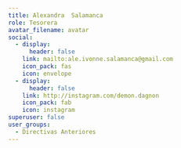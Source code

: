 ```yaml
---
title: Alexandra  Salamanca
role: Tesorera
avatar_filename: avatar
social:
  - display:
      header: false
    link: mailto:ale.ivonne.salamanca@gmail.com
    icon_pack: fas
    icon: envelope
  - display:
      header: false
    link: http://instagram.com/demon.dagnon
    icon_pack: fab
    icon: instagram
superuser: false
user_groups:
  - Directivas Anteriores
---
```


